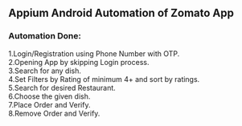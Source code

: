 ## Appium Android Automation of Zomato App</Br>
### Automation Done:</Br>
1.Login/Registration using Phone Number with OTP.</Br>
2.Opening App by skipping Login process.</Br>
3.Search for any dish.</Br>
4.Set Filters by Rating of minimum 4+ and sort by ratings.</Br>
5.Search for desired Restaurant.</Br>
6.Choose the given dish.</Br>
7.Place Order and Verify.</Br>
8.Remove Order and Verify.</Br>
